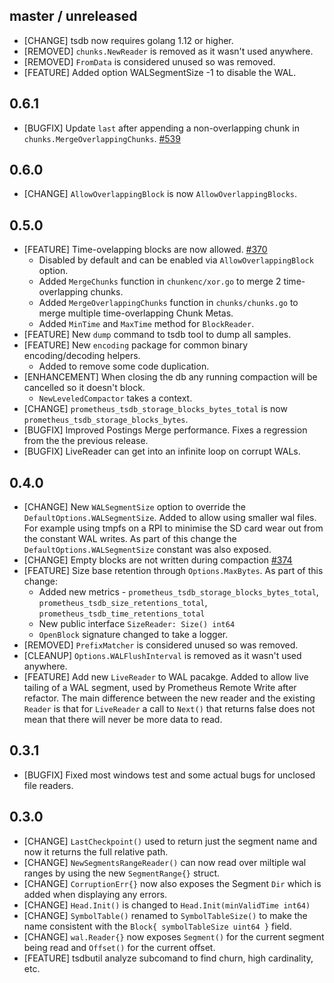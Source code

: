 ## master / unreleased
 - [CHANGE] tsdb now requires golang 1.12 or higher.
 - [REMOVED] `chunks.NewReader` is removed as it wasn't used anywhere.
 - [REMOVED] `FromData` is considered unused so was removed.
 - [FEATURE] Added option WALSegmentSize -1 to disable the WAL.

## 0.6.1
  - [BUGFIX] Update `last` after appending a non-overlapping chunk in `chunks.MergeOverlappingChunks`. [#539](https://github.com/prometheus/tsdb/pull/539)

## 0.6.0
  - [CHANGE] `AllowOverlappingBlock` is now `AllowOverlappingBlocks`.

## 0.5.0
 - [FEATURE] Time-ovelapping blocks are now allowed. [#370](https://github.com/prometheus/tsdb/pull/370)
   - Disabled by default and can be enabled via `AllowOverlappingBlock` option.
   - Added `MergeChunks` function in `chunkenc/xor.go` to merge 2 time-overlapping chunks.
   - Added `MergeOverlappingChunks` function in `chunks/chunks.go` to merge multiple time-overlapping Chunk Metas.
   - Added `MinTime` and `MaxTime` method for `BlockReader`.
 - [FEATURE] New `dump` command to tsdb tool to dump all samples.
 - [FEATURE] New `encoding` package for common binary encoding/decoding helpers.
    - Added to remove some code duplication.
 - [ENHANCEMENT] When closing the db any running compaction will be cancelled so it doesn't block.
   - `NewLeveledCompactor` takes a context.
 - [CHANGE] `prometheus_tsdb_storage_blocks_bytes_total` is now `prometheus_tsdb_storage_blocks_bytes`.
 - [BUGFIX] Improved Postings Merge performance. Fixes a regression from the the previous release.
 - [BUGFIX] LiveReader can get into an infinite loop on corrupt WALs.

## 0.4.0
 - [CHANGE] New `WALSegmentSize` option to override the `DefaultOptions.WALSegmentSize`. Added to allow using smaller wal files. For example using tmpfs on a RPI to minimise the SD card wear out from the constant WAL writes. As part of this change the `DefaultOptions.WALSegmentSize` constant was also exposed.
 - [CHANGE] Empty blocks are not written during compaction [#374](https://github.com/prometheus/tsdb/pull/374)
 - [FEATURE]  Size base retention through `Options.MaxBytes`.  As part of this change:
   - Added new metrics - `prometheus_tsdb_storage_blocks_bytes_total`, `prometheus_tsdb_size_retentions_total`, `prometheus_tsdb_time_retentions_total`
   - New public interface `SizeReader: Size() int64`
   - `OpenBlock` signature changed to take a logger.
 - [REMOVED] `PrefixMatcher` is considered unused so was removed.
 - [CLEANUP] `Options.WALFlushInterval` is removed as it wasn't used anywhere.
 - [FEATURE] Add new `LiveReader` to WAL pacakge. Added to allow live tailing of a WAL segment, used by Prometheus Remote Write after refactor. The main difference between the new reader and the existing `Reader` is that for `LiveReader` a call to `Next()` that returns false does not mean that there will never be more data to read.

## 0.3.1
 - [BUGFIX] Fixed most windows test and some actual bugs for unclosed file readers.

## 0.3.0
 - [CHANGE] `LastCheckpoint()` used to return just the segment name and now it returns the full relative path.
 - [CHANGE] `NewSegmentsRangeReader()` can now read over miltiple wal ranges by using the new `SegmentRange{}` struct.
 - [CHANGE] `CorruptionErr{}` now also exposes the Segment `Dir` which is added when displaying any errors.
 - [CHANGE] `Head.Init()` is changed to `Head.Init(minValidTime int64)`
 - [CHANGE] `SymbolTable()` renamed to `SymbolTableSize()` to make the name consistent with the  `Block{ symbolTableSize uint64 }` field.
 - [CHANGE] `wal.Reader{}` now exposes `Segment()` for the current segment being read  and `Offset()` for the current offset.
 - [FEATURE] tsdbutil analyze subcomand to find churn, high cardinality, etc.
